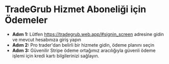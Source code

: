 # **TradeGrub Hizmet Aboneliği için Ödemeler**

- **Adım 1:** Lütfen https://tradegrub.web.app/#signin_screen adresine gidin ve mevcut hesabınıza giriş yapın
- **Adım 2:** Pro trader'dan belirli bir hizmete gidin, ödeme planını seçin
- **Adım 3:** Güvenilir Stripe ödeme ortağımız aracılığıyla güvenli ödeme işlemi için kredi kartı bilgilerinizi sağlayın.